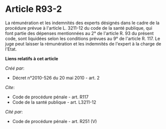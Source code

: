 # Article R93-2

La rémunération et les indemnités des experts désignés dans le cadre de la procédure prévue à l'article L. 3211-12 du code de
la santé publique, qui font partie des dépenses mentionnées au 2° de l'article R. 93 du présent code, sont liquidées selon
les conditions prévues au 9° de l'article R. 117. Le juge peut laisser la rémunération et les indemnités de l'expert à la
charge de l'Etat.

**Liens relatifs à cet article**

_Créé par_:

  - Décret n°2010-526 du 20 mai 2010 - art. 2

_Cite_:

  - Code de procédure pénale - art. R117
  - Code de la santé publique - art. L3211-12

_Cité par_:

  - Code de procédure pénale - art. R251 (V)
